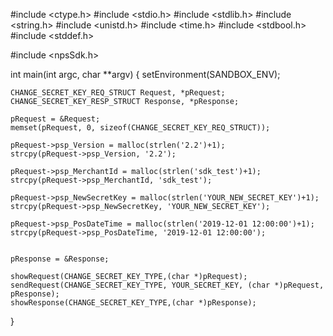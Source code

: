 #include <ctype.h>
#include <stdio.h>
#include <stdlib.h>
#include <string.h>
#include <unistd.h>
#include <time.h>
#include <stdbool.h>
#include <stddef.h>

#include <npsSdk.h>

int main(int argc, char **argv) {
    setEnvironment(SANDBOX_ENV);

    CHANGE_SECRET_KEY_REQ_STRUCT Request, *pRequest;
    CHANGE_SECRET_KEY_RESP_STRUCT Response, *pResponse;

    pRequest = &Request;
    memset(pRequest, 0, sizeof(CHANGE_SECRET_KEY_REQ_STRUCT));

    pRequest->psp_Version = malloc(strlen('2.2')+1);
    strcpy(pRequest->psp_Version, '2.2');

    pRequest->psp_MerchantId = malloc(strlen('sdk_test')+1);
    strcpy(pRequest->psp_MerchantId, 'sdk_test');

    pRequest->psp_NewSecretKey = malloc(strlen('YOUR_NEW_SECRET_KEY')+1);
    strcpy(pRequest->psp_NewSecretKey, 'YOUR_NEW_SECRET_KEY');

    pRequest->psp_PosDateTime = malloc(strlen('2019-12-01 12:00:00')+1);
    strcpy(pRequest->psp_PosDateTime, '2019-12-01 12:00:00');


    pResponse = &Response;

    showRequest(CHANGE_SECRET_KEY_TYPE,(char *)pRequest);
    sendRequest(CHANGE_SECRET_KEY_TYPE, YOUR_SECRET_KEY, (char *)pRequest, pResponse);
    showResponse(CHANGE_SECRET_KEY_TYPE,(char *)pResponse);
}
